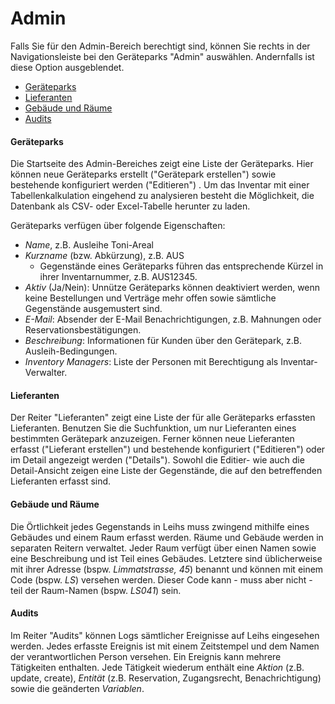 # Admin

Falls Sie für den Admin-Bereich berechtigt sind, können Sie rechts in der Navigationsleiste bei den Geräteparks "Admin" auswählen. Andernfalls ist diese Option ausgeblendet.

* [Geräteparks](#geräteparks)
* [Lieferanten](#lieferanten)
* [Gebäude und Räume](#gebäude-und-räume)
* [Audits](#audits)

#### Geräteparks

Die Startseite des Admin-Bereiches zeigt eine Liste der Geräteparks. Hier können neue Geräteparks erstellt \("Gerätepark erstellen"\) sowie bestehende konfiguriert werden \("Editieren"\) . Um das Inventar mit einer Tabellenkalkulation eingehend zu analysieren besteht die Möglichkeit, die Datenbank als CSV- oder Excel-Tabelle herunter zu laden.

Geräteparks verfügen über folgende Eigenschaften:

* _Name_, z.B. Ausleihe Toni-Areal
* _Kurzname_ \(bzw. Abkürzung\), z.B. AUS
  * Gegenstände eines Geräteparks führen das entsprechende Kürzel in ihrer Inventarnummer, z.B. AUS12345.
* _Aktiv_ \(Ja/Nein\): Unnütze Geräteparks können deaktiviert werden, wenn keine Bestellungen und Verträge mehr offen sowie sämtliche Gegenstände ausgemustert sind. 
* _E-Mail_: Absender der E-Mail Benachrichtigungen, z.B. Mahnungen oder Reservationsbestätigungen.
* _Beschreibung_: Informationen für Kunden über den Gerätepark, z.B. Ausleih-Bedingungen. 
* _Inventory Managers_: Liste der Personen mit Berechtigung als Inventar-Verwalter. 

#### Lieferanten

Der Reiter "Lieferanten" zeigt eine Liste der für alle Geräteparks erfassten Lieferanten. Benutzen Sie die Suchfunktion, um nur Lieferanten eines bestimmten Gerätepark anzuzeigen. Ferner können neue Lieferanten erfasst \("Lieferant erstellen"\) und bestehende konfiguriert \("Editieren"\) oder im Detail angezeigt werden \("Details"\). Sowohl die Editier- wie auch die Detail-Ansicht zeigen eine Liste der Gegenstände, die auf den betreffenden Lieferanten erfasst sind.

#### Gebäude und Räume

Die Örtlichkeit jedes Gegenstands in Leihs muss zwingend mithilfe eines Gebäudes und einem Raum erfasst werden. Räume und Gebäude werden in separaten Reitern verwaltet. Jeder Raum verfügt über einen Namen sowie eine Beschreibung und ist Teil eines Gebäudes. Letztere sind üblicherweise mit ihrer Adresse \(bspw. _Limmatstrasse, 45_\) benannt und können mit einem Code \(bspw. _LS_\) versehen werden. Dieser Code kann - muss aber nicht - teil der Raum-Namen \(bspw. _LS041_\) sein.

#### Audits

Im Reiter "Audits" können Logs sämtlicher Ereignisse auf Leihs eingesehen werden. Jedes erfasste Ereignis ist mit einem Zeitstempel und dem Namen der verantwortlichen Person versehen. Ein Ereignis kann mehrere Tätigkeiten enthalten. Jede Tätigkeit wiederum enthält eine _Aktion_ \(z.B. update, create\), _Entität_ \(z.B. Reservation, Zugangsrecht, Benachrichtigung\) sowie die geänderten _Variablen_.

